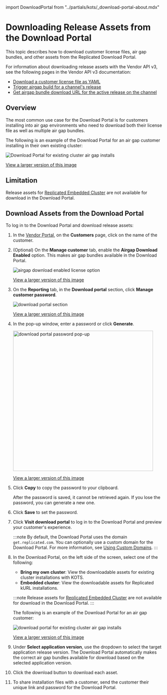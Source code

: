 import DownloadPortal from "../partials/kots/_download-portal-about.mdx"

# Downloading Release Assets from the Download Portal

This topic describes how to download customer license files, air gap bundles, and other assets from the Replicated Download Portal.

For information about downloading release assets with the Vendor API v3, see the following pages in the Vendor API v3 documentation:
* [Download a customer license file as YAML](https://replicated-vendor-api.readme.io/reference/downloadlicense)
* [Trigger airgap build for a channel's release](https://replicated-vendor-api.readme.io/reference/channelreleaseairgapbuild)
* [Get airgap bundle download URL for the active release on the channel](https://replicated-vendor-api.readme.io/reference/channelreleaseairgapbundleurl)

## Overview

<DownloadPortal/>

The most common use case for the Download Portal is for customers installing into air gap environments who need to download both their license file as well as multiple air gap bundles.

The following is an example of the Download Portal for an air gap customer installing in their own existing cluster:

![Download Portal for existing cluster air gap installs](/images/download-portal-existing-cluster.png)

[View a larger version of this image](/images/download-portal-existing-cluster.png)

## Limitation

Release assets for [Replicated Embedded Cluster](/vendor/embedded-overview) are not available for download in the Download Portal.

## Download Assets from the Download Portal

To log in to the Download Portal and download release assets:

1. In the [Vendor Portal](https://vendor.replicated.com), on the **Customers** page, click on the name of the customer.

1. (Optional) On the **Manage customer** tab, enable the **Airgap Download Enabled** option. This makes air gap bundles available in the Download Portal.

   ![airgap download enabled license option](/images/airgap-download-enabled.png)

   [View a larger version of this image](/images/airgap-download-enabled.png)

1. On the **Reporting** tab, in the **Download portal** section, click **Manage customer password**.

   ![download portal section](/images/download-portal-link.png)

   [View a larger version of this image](/images/download-portal-link.png)

1. In the pop-up window, enter a password or click **Generate**.

   <img alt="download portal password pop-up" src="/images/download-portal-password-popup.png" width="450px"/>

   [View a larger version of this image](/images/download-portal-password-popup.png)

1. Click **Copy** to copy the password to your clipboard.

   After the password is saved, it cannot be retrieved again. If you lose the password, you can generate a new one.

1. Click **Save** to set the password.

1. Click **Visit download portal** to log in to the Download Portal
and preview your customer's experience.

   :::note
   By default, the Download Portal uses the domain `get.replicated.com`. You can optionally use a custom domain for the Download Portal. For more information, see [Using Custom Domains](/vendor/custom-domains-using).
   :::

1. In the Download Portal, on the left side of the screen, select one of the following:
     * **Bring my own cluster**: View the downloadable assets for existing cluster installations with KOTS.
     * **Embedded cluster**:  View the downloadable assets for Replicated kURL installations.

     :::note
     Release assets for [Replicated Embedded Cluster](/vendor/embedded-overview) are not available for download in the Download Portal.
     :::

     The following is an example of the Download Portal for an air gap customer:

     ![download portal for existing cluster air gap installs](/images/download-portal-existing-cluster.png)

     [View a larger version of this image](/images/download-portal-existing-cluster.png)

1. Under **Select application version**, use the dropdown to select the target application release version. The Download Portal automatically makes the correct air gap bundles available for download based on the selected application version.

1. Click the download button to download each asset.   

1. To share installation files with a customer, send the customer their unique link and password for the Download Portal.